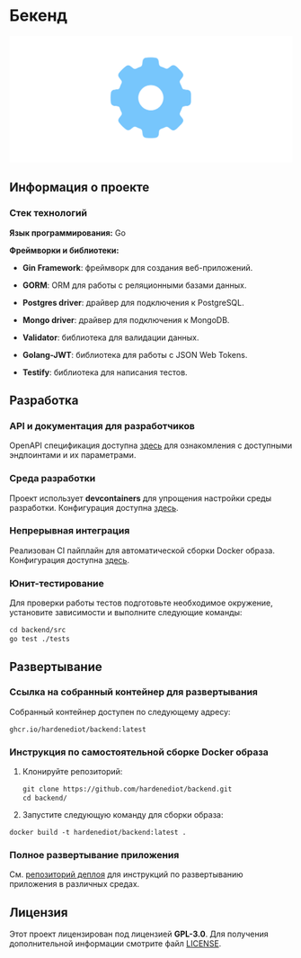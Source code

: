 # Бекенд

![Логотип](./image.png)

## Информация о проекте

### Стек технологий

**Язык программирования:** Go

**Фреймворки и библиотеки:**

- **Gin Framework**: фреймворк для создания веб-приложений.

- **GORM**: ORM для работы с реляционными базами данных.
- **Postgres driver**: драйвер для подключения к PostgreSQL.
- **Mongo driver**: драйвер для подключения к MongoDB.
- **Validator**: библиотека для валидации данных.
- **Golang-JWT**: библиотека для работы с JSON Web Tokens.
- **Testify**: библиотека для написания тестов.

## Разработка

### API и документация для разработчиков

OpenAPI спецификация доступна [здесь](./openapi.yaml) для ознакомления с доступными эндпоинтами и их параметрами.

### Среда разработки

Проект использует **devcontainers** для упрощения настройки среды разработки. Конфигурация доступна [здесь](./.devcontainer/).

### Непрерывная интеграция

Реализован CI пайплайн для автоматической сборки Docker образа. Конфигурация доступна [здесь](./.github/workflows/).

### Юнит-тестирование

Для проверки работы тестов подготовьте необходимое окружение, установите зависимости и выполните следующие команды:

```shell
cd backend/src
go test ./tests
```

## Развертывание

### Ссылка на собранный контейнер для развертывания

Собранный контейнер доступен по следующему адресу:

```shell
ghcr.io/hardenediot/backend:latest
```

### Инструкция по самостоятельной сборке Docker образа

1. Клонируйте репозиторий:

   ```shell
   git clone https://github.com/hardenediot/backend.git
   cd backend/
   ```

2. Запустите следующую команду для сборки образа:

```shell
docker build -t hardenediot/backend:latest .
```

### Полное развертывание приложения

См. [репозиторий деплоя](https://github.com/hardenediot/deploy) для инструкций по развертыванию приложения в различных средах.

## Лицензия

Этот проект лицензирован под лицензией **GPL-3.0**. Для получения дополнительной информации смотрите файл [LICENSE](./LICENSE).
